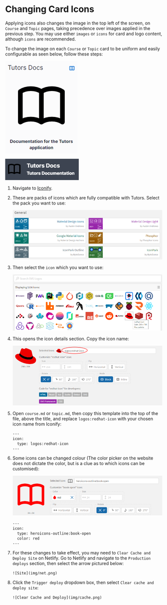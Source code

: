 # Changing Card Icons

 Applying icons also changes the image in the top left of the screen, on `Course` and `Topic` pages, taking precedence over images applied in the previous step. You may use either `images` or `icons` for card and logo content, although `icons` are recommended.

 To change the image on each `Course` or `Topic` card to be uniform and easily configurable as seen below, follow these steps:

![Card Image](img/bookcard.png)

![Top Left Icon](img/topleft.png)

1. Navigate to [Iconify](https://icon-sets.iconify.design/).

2. These are packs of icons which are fully compatible with Tutors. Select the pack you want to use:

    ![Icon Packs](img/packs.png)

3. Then select the `icon` which you want to use:

    ![Logo Icons](img/rhicon.png)

4. This opens the icon details section. Copy the icon name:

    ![Red Hat Icon](img/rhdeets.png)

5. Open `course.md` or `topic.md`, then copy this template into the top of the file, above the title, and replace `logos:redhat-icon` with your chosen icon name from Iconify:
    ~~~
    ---
    icon:
      type: logos:redhat-icon
    ---
    ~~~

6. Some icons can be changed colour (The color picker on the website does not dictate the color, but is a clue as to which icons can be customised):

    ![Coloured Icon](img/color.png)

    ~~~
    ---
    icon:
      type: heroicons-outline:book-open
      color: red
    ---   
    ~~~ 

7. For these changes to take effect, you may need to `Clear Cache and Deploy Site` on Netlify. Go to Netlify and navigate to the `Production deploys` section, then select the arrow pictured below:

       ![Site](img/net.png)

8. Click the `Trigger deploy` dropdown box, then select `Clear cache and deploy site`:       

       ![Clear Cache and Deploy](img/cache.png) 